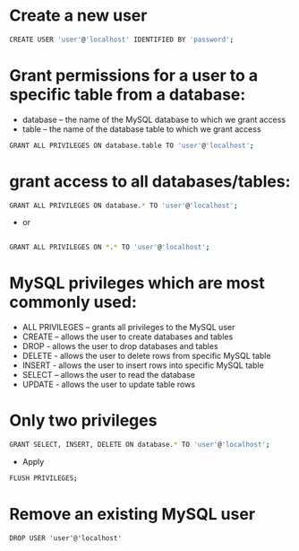 # Create a new user

```bash	
CREATE USER 'user'@'localhost' IDENTIFIED BY 'password';
```

# Grant permissions for a user to a specific table from a database:

 - database – the name of the MySQL database to which we grant access
 - table – the name of the database table to which we grant access

```bash
GRANT ALL PRIVILEGES ON database.table TO 'user'@'localhost';
```
# grant access to all databases/tables:

```bash
GRANT ALL PRIVILEGES ON database.* TO 'user'@'localhost';
```
- or

```bash
 	
GRANT ALL PRIVILEGES ON *.* TO 'user'@'localhost';
```
# MySQL privileges which are most commonly used:


- ALL PRIVILEGES – grants all privileges to the MySQL user
- CREATE – allows the user to create databases and tables
- DROP - allows the user to drop databases and tables
- DELETE - allows the user to delete rows from specific MySQL table
- INSERT - allows the user to insert rows into specific MySQL table
- SELECT – allows the user to read the database
- UPDATE - allows the user to update table rows


# Only two privileges

```bash
GRANT SELECT, INSERT, DELETE ON database.* TO 'user'@'localhost';
```
- Apply

```bash
FLUSH PRIVILEGES;
```
# Remove an existing MySQL user
```
DROP USER 'user'@'localhost'
```


